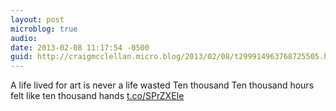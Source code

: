 ```yaml
---
layout: post
microblog: true
audio: 
date: 2013-02-08 11:17:54 -0500
guid: http://craigmcclellan.micro.blog/2013/02/08/t299914963768725505.html
---
```

A life lived for art is never a life wasted Ten thousand Ten thousand hours felt like ten thousand hands [t.co/SPrZXEIe](http://t.co/SPrZXEIe)
